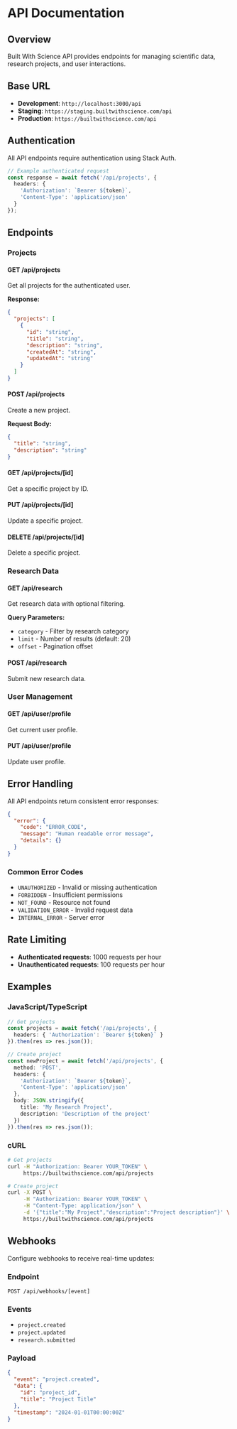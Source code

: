 # API Documentation

## Overview

Built With Science API provides endpoints for managing scientific data, research projects, and user interactions.

## Base URL

- **Development**: `http://localhost:3000/api`
- **Staging**: `https://staging.builtwithscience.com/api`
- **Production**: `https://builtwithscience.com/api`

## Authentication

All API endpoints require authentication using Stack Auth.

```typescript
// Example authenticated request
const response = await fetch('/api/projects', {
  headers: {
    'Authorization': `Bearer ${token}`,
    'Content-Type': 'application/json'
  }
});
```

## Endpoints

### Projects

#### GET /api/projects
Get all projects for the authenticated user.

**Response:**
```json
{
  "projects": [
    {
      "id": "string",
      "title": "string",
      "description": "string",
      "createdAt": "string",
      "updatedAt": "string"
    }
  ]
}
```

#### POST /api/projects
Create a new project.

**Request Body:**
```json
{
  "title": "string",
  "description": "string"
}
```

#### GET /api/projects/[id]
Get a specific project by ID.

#### PUT /api/projects/[id]
Update a specific project.

#### DELETE /api/projects/[id]
Delete a specific project.

### Research Data

#### GET /api/research
Get research data with optional filtering.

**Query Parameters:**
- `category` - Filter by research category
- `limit` - Number of results (default: 20)
- `offset` - Pagination offset

#### POST /api/research
Submit new research data.

### User Management

#### GET /api/user/profile
Get current user profile.

#### PUT /api/user/profile
Update user profile.

## Error Handling

All API endpoints return consistent error responses:

```json
{
  "error": {
    "code": "ERROR_CODE",
    "message": "Human readable error message",
    "details": {}
  }
}
```

### Common Error Codes

- `UNAUTHORIZED` - Invalid or missing authentication
- `FORBIDDEN` - Insufficient permissions
- `NOT_FOUND` - Resource not found
- `VALIDATION_ERROR` - Invalid request data
- `INTERNAL_ERROR` - Server error

## Rate Limiting

- **Authenticated requests**: 1000 requests per hour
- **Unauthenticated requests**: 100 requests per hour

## Examples

### JavaScript/TypeScript
```typescript
// Get projects
const projects = await fetch('/api/projects', {
  headers: { 'Authorization': `Bearer ${token}` }
}).then(res => res.json());

// Create project
const newProject = await fetch('/api/projects', {
  method: 'POST',
  headers: {
    'Authorization': `Bearer ${token}`,
    'Content-Type': 'application/json'
  },
  body: JSON.stringify({
    title: 'My Research Project',
    description: 'Description of the project'
  })
}).then(res => res.json());
```

### cURL
```bash
# Get projects
curl -H "Authorization: Bearer YOUR_TOKEN" \
     https://builtwithscience.com/api/projects

# Create project
curl -X POST \
     -H "Authorization: Bearer YOUR_TOKEN" \
     -H "Content-Type: application/json" \
     -d '{"title":"My Project","description":"Project description"}' \
     https://builtwithscience.com/api/projects
```

## Webhooks

Configure webhooks to receive real-time updates:

### Endpoint
`POST /api/webhooks/[event]`

### Events
- `project.created`
- `project.updated`
- `research.submitted`

### Payload
```json
{
  "event": "project.created",
  "data": {
    "id": "project_id",
    "title": "Project Title"
  },
  "timestamp": "2024-01-01T00:00:00Z"
}
```
